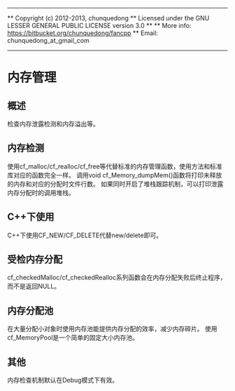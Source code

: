 **************************************************************************
** Copyright (c) 2012-2013, chunquedong
** Licensed under the GNU LESSER GENERAL PUBLIC LICENSE version 3.0
**
** More info: https://bitbucket.org/chunquedong/fancpp
** Email: chunquedong_at_gmail_com
**************************************************************************

内存管理
============================

概述
-------
检查内存泄露检测和内存溢出等。

内存检测
-------
使用cf_malloc/cf_realloc/cf_free等代替标准的内存管理函数，使用方法和标准库对应的函数完全一样。
调用void cf_Memory_dumpMem()函数将打印未释放的内存和对应的分配时文件行数。
如果同时开启了堆栈跟踪机制，可以打印泄露内存分配时的调用堆栈。

C++下使用
-------
C++下使用CF_NEW/CF_DELETE代替new/delete即可。

受检内存分配
-------
cf_checkedMalloc/cf_checkedRealloc系列函数会在内存分配失败后终止程序，而不是返回NULL。

内存分配池
-------
在大量分配小对象时使用内存池能提供内存分配的效率，减少内存碎片。
使用cf_MemoryPool是一个简单的固定大小内存池。

其他
-------
内存检查机制默认在Debug模式下有效。

